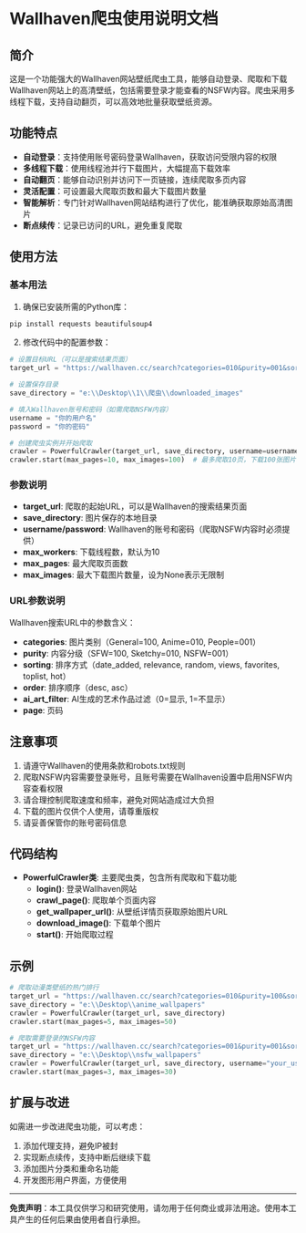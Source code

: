 # Wallhaven爬虫使用说明文档

## 简介

这是一个功能强大的Wallhaven网站壁纸爬虫工具，能够自动登录、爬取和下载Wallhaven网站上的高清壁纸，包括需要登录才能查看的NSFW内容。爬虫采用多线程下载，支持自动翻页，可以高效地批量获取壁纸资源。

## 功能特点

- **自动登录**：支持使用账号密码登录Wallhaven，获取访问受限内容的权限
- **多线程下载**：使用线程池并行下载图片，大幅提高下载效率
- **自动翻页**：能够自动识别并访问下一页链接，连续爬取多页内容
- **灵活配置**：可设置最大爬取页数和最大下载图片数量
- **智能解析**：专门针对Wallhaven网站结构进行了优化，能准确获取原始高清图片
- **断点续传**：记录已访问的URL，避免重复爬取

## 使用方法

### 基本用法

1. 确保已安装所需的Python库：
```bash
pip install requests beautifulsoup4
```

2. 修改代码中的配置参数：
```python
# 设置目标URL（可以是搜索结果页面）
target_url = "https://wallhaven.cc/search?categories=010&purity=001&sorting=hot&order=desc&ai_art_filter=1&page=2" 

# 设置保存目录
save_directory = "e:\\Desktop\\1\\爬虫\\downloaded_images"

# 填入Wallhaven账号和密码（如需爬取NSFW内容）
username = "你的用户名"
password = "你的密码"

# 创建爬虫实例并开始爬取
crawler = PowerfulCrawler(target_url, save_directory, username=username, password=password)
crawler.start(max_pages=10, max_images=100)  # 最多爬取10页，下载100张图片
```

### 参数说明

- **target_url**: 爬取的起始URL，可以是Wallhaven的搜索结果页面
- **save_directory**: 图片保存的本地目录
- **username/password**: Wallhaven的账号和密码（爬取NSFW内容时必须提供）
- **max_workers**: 下载线程数，默认为10
- **max_pages**: 最大爬取页面数
- **max_images**: 最大下载图片数量，设为None表示无限制

### URL参数说明

Wallhaven搜索URL中的参数含义：
- **categories**: 图片类别（General=100, Anime=010, People=001）
- **purity**: 内容分级（SFW=100, Sketchy=010, NSFW=001）
- **sorting**: 排序方式（date_added, relevance, random, views, favorites, toplist, hot）
- **order**: 排序顺序（desc, asc）
- **ai_art_filter**: AI生成的艺术作品过滤（0=显示, 1=不显示）
- **page**: 页码

## 注意事项

1. 请遵守Wallhaven的使用条款和robots.txt规则
2. 爬取NSFW内容需要登录账号，且账号需要在Wallhaven设置中启用NSFW内容查看权限
3. 请合理控制爬取速度和频率，避免对网站造成过大负担
4. 下载的图片仅供个人使用，请尊重版权
5. 请妥善保管你的账号密码信息

## 代码结构

- **PowerfulCrawler类**: 主要爬虫类，包含所有爬取和下载功能
  - **login()**: 登录Wallhaven网站
  - **crawl_page()**: 爬取单个页面内容
  - **get_wallpaper_url()**: 从壁纸详情页获取原始图片URL
  - **download_image()**: 下载单个图片
  - **start()**: 开始爬取过程

## 示例

```python
# 爬取动漫类壁纸的热门排行
target_url = "https://wallhaven.cc/search?categories=010&purity=100&sorting=hot&order=desc"
save_directory = "e:\\Desktop\\anime_wallpapers"
crawler = PowerfulCrawler(target_url, save_directory)
crawler.start(max_pages=5, max_images=50)

# 爬取需要登录的NSFW内容
target_url = "https://wallhaven.cc/search?categories=001&purity=001&sorting=toplist&order=desc"
save_directory = "e:\\Desktop\\nsfw_wallpapers"
crawler = PowerfulCrawler(target_url, save_directory, username="your_username", password="your_password")
crawler.start(max_pages=3, max_images=30)
```

## 扩展与改进

如需进一步改进爬虫功能，可以考虑：
1. 添加代理支持，避免IP被封
2. 实现断点续传，支持中断后继续下载
3. 添加图片分类和重命名功能
4. 开发图形用户界面，方便使用

---

**免责声明**：本工具仅供学习和研究使用，请勿用于任何商业或非法用途。使用本工具产生的任何后果由使用者自行承担。
